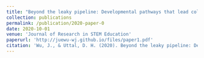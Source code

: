 ```yaml
---
title: "Beyond the leaky pipeline: Developmental pathways that lead college students to join or return to STEM majors"
collection: publications
permalink: /publication/2020-paper-0
date: 2020-10-01
venue: 'Journal of Research in STEM Education'
paperurl: 'http://juewu-wj.github.io/files/paper1.pdf'
citation: 'Wu, J., & Uttal, D. H. (2020). Beyond the leaky pipeline: Developmental pathways that lead college students to join or return to STEM majors. Journal of Research in STEM Education, 6(2), 64-90.'
---
```



